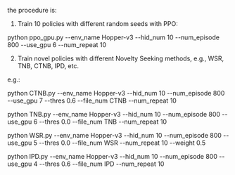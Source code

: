 the procedure is:

1. Train 10 policies with different random seeds with PPO:

python ppo_gpu.py --env_name Hopper-v3 --hid_num 10 --num_episode 800 --use_gpu 6 --num_repeat 10

2. Train novel policies with different Novelty Seeking methods, e.g., WSR, TNB, CTNB, IPD, etc.

e.g.:

python CTNB.py --env_name Hopper-v3 --hid_num 10 --num_episode 800 --use_gpu 7 --thres 0.6 --file_num CTNB --num_repeat 10

python TNB.py --env_name Hopper-v3 --hid_num 10 --num_episode 800 --use_gpu 6 --thres 0.0 --file_num TNB --num_repeat 10

python WSR.py --env_name Hopper-v3 --hid_num 10 --num_episode 800 --use_gpu 5 --thres 0.0 --file_num WSR --num_repeat 10 --weight 0.5

python IPD.py --env_name Hopper-v3 --hid_num 10 --num_episode 800 --use_gpu 4 --thres 0.6 --file_num IPD --num_repeat 10